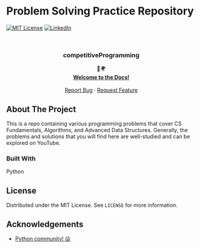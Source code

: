 # Problem Solving Practice Repository
<!--
*** Thanks for checking out this README Template. If you have a suggestion that would
*** make this better, please fork the repo and create a pull request or simply open
*** an issue with the tag "enhancement".
*** Thanks again! Now go create something AMAZING! :D
-->


<!-- PROJECT SHIELDS -->
<!--
*** I'm using markdown "reference style" links for readability.
*** Reference links are enclosed in brackets [ ] instead of parentheses ( ).
*** See the bottom of this document for the declaration of the reference variables
*** for contributors-url, forks-url, etc. This is an optional, concise syntax you may use.
*** https://www.markdownguide.org/basic-syntax/#reference-style-links
-->
[![MIT License][license-shield]][license-url]
[![LinkedIn][linkedin-shield]][linkedin-url]



<!-- PROJECT LOGO -->
<br />
<p align="center">

  <h3 align="center">competitiveProgramming</h3>

  <p align="center">
    💜🌍
    <br />
    <a href="https://github.com/kamwithak/competitiveProgramming"><strong>Welcome to the Docs!</strong></a>
    <br />
    <br />
    <a href="https://github.com/kamwithak/competitiveProgramming/issues">Report Bug</a>
    ·
    <a href="https://github.com/kamwithak/competitiveProgramming/issues">Request Feature</a>
  </p>
</p>


<!-- ABOUT THE PROJECT -->
## About The Project

This is a repo containing various programming problems that cover CS Fundamentals, Algorithms, and Advanced Data Structures.
Generally, the problems and solutions that you will find here are well-studied and can be explored on YouTube. 


### Built With

Python


<!-- LICENSE -->
## License

Distributed under the MIT License. See `LICENSE` for more information.

<!-- ACKNOWLEDGEMENTS -->
## Acknowledgements
* [Python community! :stuck_out_tongue_winking_eye:](https://pypi.org/)


<!-- MARKDOWN LINKS & IMAGES -->
<!-- https://www.markdownguide.org/basic-syntax/#reference-style-links -->
[contributors-shield]: https://github.com/kamwithak/Speech-Command-Center---Python
[contributors-url]: https://github.com/kamwithak/Speech-Command-Center---Python
[forks-shield]: https://img.shields.io/github/forks/othneildrew/Best-README-Template.svg?style=flat-square
[forks-url]: https://github.com/kamwithak/Speech-Command-Center---Python
[stars-shield]: https://img.shields.io/github/stars/othneildrew/Best-README-Template.svg?style=flat-square
[stars-url]: https://github.com/kamwithak/Speech-Command-Center---Python
[issues-shield]: https://img.shields.io/github/issues/othneildrew/Best-README-Template.svg?style=flat-square
[issues-url]: https://github.com/kamwithak/Speech-Command-Center---Python
[license-shield]: https://img.shields.io/github/license/othneildrew/Best-README-Template.svg?style=flat-square
[license-url]: https://github.com/kamwithak/Speech-Command-Center---Python/blob/master/LICENSE
[linkedin-shield]: https://img.shields.io/badge/-LinkedIn-black.svg?style=flat-square&logo=linkedin&colorB=555
[linkedin-url]: https://linkedin.com/in/kamranwithak
[product-screenshot]: https://i.imgur.com/EP1DHUC.gif
